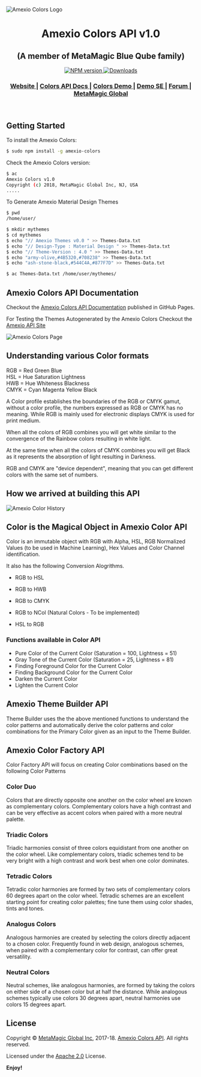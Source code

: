 
<img src="http://image.ibb.co/f3yVVH/Amexio_Colors_Full_Logo_2_T.png" alt="Amexio Colors Logo" align="center">

<h1 align="center">
Amexio Colors API v1.0
</h1>
<h2 align="center">
(A member of MetaMagic Blue Qube family)
</h2>
<div align="center">
  <!-- NPM version -->
  <a href="https://www.npmjs.com/package/amexio-colors">
    <img src="https://badge.fury.io/js/amexio-colors.svg"
      alt="NPM version" />
  </a>
  <!-- Downloads 
  <a href="https://www.npmjs.com/package/amexio-colors">
    <img src="https://img.shields.io/npm/dm/choo.svg?style=flat-square"
      alt="Downloads" />
  </a>
  -->
   <a href="https://www.npmjs.com/package/amexio-colors">
    <img src="https://img.shields.io/npm/dt/amexio-colors.svg"
      alt="Downloads" />
  </a>
</div>
<div align="center">
  <h3>
    <a href="http://www.amexio.tech/">
      Website
    </a>
    <span> | </span>
    <a href="https://meta-magic.github.io/AmexioColors/">
      Colors API Docs
    </a>
    <span> | </span>
    <a href="http://amexio.org/api/v4.1/#/amexio-colors">
      Colors Demo
    </a>
    <span> | </span>
    <a href="http://demo.amexio.tech/">
      Demo SE
    </a>
    <span> | </span>
    <a href="http://forum.metamagicglobal.com/">
      Forum
    </a>
    <span> | </span>
    <a href="https://www.metamagicglobal.com/">
      MetaMagic Global
    </a>
  </h3>
</div>

<br/>

## Getting Started

To install the Amexio Colors:

```bash
$ sudo npm install -g amexio-colors
```
Check the Amexio Colors version:

```bash
$ ac
Amexio Colors v1.0
Copyright (c) 2018, MetaMagic Global Inc, NJ, USA
.....
```

To Generate Amexio Material Design Themes

```bash
$ pwd
/home/user/

$ mkdir mythemes
$ cd mythemes
$ echo "// Amexio Themes v0.0 " >> Themes-Data.txt
$ echo "// Design-Type : Material Design " >> Themes-Data.txt
$ echo "// Theme-Version : 4.0 " >> Themes-Data.txt
$ echo "army-olive,#4B5320,#708238" >> Themes-Data.txt
$ echo "ash-stone-black,#544C4A,#877F7D" >> Themes-Data.txt

$ ac Themes-Data.txt /home/user/mythemes/
```

## Amexio Colors API Documentation

Checkout the [Amexio Colors API Documentation](https://meta-magic.github.io/AmexioColors/) published in GitHub Pages. 

For Testing the Themes Autogenerated by the Amexio Colors Checkout the [Amexio API Site](http://api.amexio.tech)

<img src="http://image.ibb.co/kZuvSx/Amexio_Colors_Page.jpg" alt="Amexio Colors Page" align="center">


## Understanding various Color formats

 RGB  = Red Green Blue<br>
 HSL  = Hue Saturation Lightness<br>
 HWB  = Hue Whiteness Blackness<br>
 CMYK = Cyan Magenta Yellow Black<br>
 
 A Color profile establishes the boundaries of the RGB or CMYK gamut, without a
 color profile, the numbers expressed as RGB or CMYK has no meaning. While RGB is
 mainly used for electronic displays CMYK is used for print medium.
  
 When all the colors of RGB combines you will get white similar to the convergence
 of the Rainbow colors resulting in white light.
  
 At the same time when all the colors of CMYK combines you will get Black as it 
 represents the absorption of light resulting in Darkness.
  
 RGB and CMYK are "device dependent", meaning that you can get different colors 
 with the same set of numbers.
  
 ## How we arrived at building this API
 
 <img src="https://image.ibb.co/dmrJNc/Amexio_Color_Stats.jpg" alt="Amexio Color History" align="center">
 
 ## Color is the Magical Object in Amexio Color API
 
 Color is an immutable object with RGB with Alpha, HSL, RGB Normalized Values 
 (to be used in Machine Learning), Hex Values and Color Channel identification. 
  
 It also has the following Conversion Alogrithms.
 
 * RGB to HSL
 * RGB to HWB
 * RGB to CMYK
 * RGB to NCol (Natural Colors - To be implemented)
 
 * HSL to RGB
  
 ### Functions available in Color API
 
 * Pure Color of the Current Color (Saturation = 100, Lightness = 51)
 * Gray Tone of the Current Color (Saturation = 25, Lightness = 81)
 * Finding Foreground Color for the Current Color
 * Finding Background Color for the Current Color
 * Darken the Current Color
 * Lighten the Current Color
 
 ## Amexio Theme Builder API
 
 Theme Builder uses the the above mentioned functions to understand the color patterns and 
 automatically derive the color patterns and color combinations for the Primary Color 
 given as an input to the Theme Builder. 
 
 ## Amexio Color Factory API
 
 Color Factory API will focus on creating Color combinations based on the following Color Patterns
 
 ### Color Duo
 
 Colors that are directly opposite one another on the color wheel are known as complementary colors. 
 Complementary colors have a high contrast and can be very effective as accent colors when paired with 
 a more neutral palette.
 
 ### Triadic Colors
  
 Triadic harmonies consist of three colors equidistant from one another on the color wheel. Like 
 complementary colors, triadic schemes tend to be very bright with a high contrast and work best 
 when one color dominates.
 
 ### Tetradic Colors
 
 Tetradic color harmonies are formed by two sets of complementary colors 60 degrees apart on the 
 color wheel. Tetradic schemes are an excellent starting point for creating color palettes; fine 
 tune them using color shades, tints and tones.
 
 ###  Analogus Colors
 
 Analogous harmonies are created by selecting the colors directly adjacent to a chosen color. 
 Frequently found in web design, analogous schemes, when paired with a complementary color for 
 contrast, can offer great versatility.
 
 ### Neutral Colors
 
 Neutral schemes, like analogous harmonies, are formed by taking the colors on either side of 
 a chosen color but at half the distance. While analogous schemes typically use colors 30 degrees 
 apart, neutral harmonies use colors 15 degrees apart.
 
 ## License

Copyright © [MetaMagic Global Inc](http://www.metamagicglobal.com/), 2017-18. [Amexio Colors API](http://www.amexio.tech). All rights reserved.

Licensed under the [Apache 2.0](http://www.amexio.org/metamagic-showcase/license.html)  License.

**Enjoy!**
 
